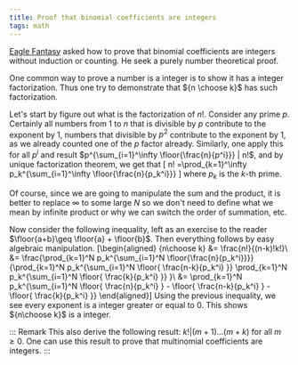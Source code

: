 ```yaml
---
title: Proof that binomial coefficients are integers 
tags: math
---
```


[Eagle Fantasy](http://www.eaglefantasy.com/) asked how to prove that binomial coefficients are integers without induction or counting. He seek a purely number theoretical proof.

One common way to prove a number is a integer is to show it has a integer factorization. Thus one try to demonstrate that ${n \choose k}$ has such factorization.

Let's start by figure out what is the factorization of $n!$. Consider any prime $p$. Certainly all numbers from $1$ to $n$ that is divisible by $p$ contribute to the exponent by $1$, numbers that divisible by $p^2$ contribute to the exponent by $1$, as we already counted one of the $p$ factor already. Similarly, one apply this for all $p^i$ and result $p^{\sum_{i=1}^\infty \floor{\frac{n}{p^i}}} | n!$, and by unique factorization theorem, we get that 
\[
n! =\prod_{k=1}^\infty p_k^{\sum_{i=1}^\infty \floor{\frac{n}{p_k^i}}} 
\]
where $p_k$ is the $k$-th prime.

Of course, since we are going to manipulate the sum and the product, it is better to replace $\infty$ to some large $N$ so we don't need to define what we mean by infinite product or why we can switch the order of summation, etc.

Now consider the following inequality, left as an exercise to the reader $\floor{a+b}\geq \floor{a} + \floor{b}$. Then everything follows by easy algebraic manipulation.
\[\begin{aligned}
{n\choose k} &= \frac{n!}{(n-k)!k!}\\
&= \frac{\prod_{k=1}^N p_k^{\sum_{i=1}^N \floor{\frac{n}{p_k^i}}}}{\prod_{k=1}^N p_k^{\sum_{i=1}^N \floor{ \frac{n-k}{p_k^i} }} \prod_{k=1}^N p_k^{\sum_{i=1}^N \floor{ \frac{k}{p_k^i} }} }\\
&= \prod_{k=1}^N p_k^{\sum_{i=1}^N \floor{ \frac{n}{p_k^i} } - \floor{ \frac{n-k}{p_k^i} } - \floor{ \frac{k}{p_k^i} }}
\end{aligned}\]
Using the previous inequality, we see every exponent is a integer greater or equal to $0$. This shows ${n\choose k}$ is a integer.

::: Remark
  This also derive the following result: $k!|(m+1)\ldots (m+k)$ for all $m\geq 0$. One can use this result to prove that multinomial coefficients are integers.
:::